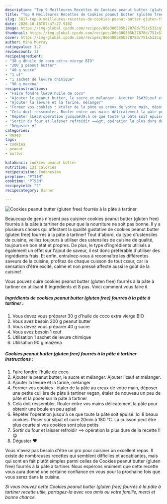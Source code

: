 ```yaml
---
description: "Top 9 Meilleures Recettes de Cookies peanut butter (gluten free) fourrés à la pâte à tartiner"
title: "Top 9 Meilleures Recettes de Cookies peanut butter (gluten free) fourrés à la pâte à tartiner"
slug: 5617-top-9-meilleures-recettes-de-cookies-peanut-butter-gluten-free-fourres-a-la-pate-a-tartiner
date: 2020-10-18T07:47:27.910Z
image: https://img-global.cpcdn.com/recipes/86e300385b27878d/751x532cq70/cookies-peanut-butter-gluten-free-fourres-a-la-pate-a-tartiner-photo-principale-de-la-recette.jpg
thumbnail: https://img-global.cpcdn.com/recipes/86e300385b27878d/751x532cq70/cookies-peanut-butter-gluten-free-fourres-a-la-pate-a-tartiner-photo-principale-de-la-recette.jpg
cover: https://img-global.cpcdn.com/recipes/86e300385b27878d/751x532cq70/cookies-peanut-butter-gluten-free-fourres-a-la-pate-a-tartiner-photo-principale-de-la-recette.jpg
author: Mina Murray
ratingvalue: 3.2
reviewcount: 11
recipeingredient:
- "30 g dhuile de coco extra vierge BIO"
- "200 g peanut butter"
- "40 g sucre"
- "1 uf"
- "1 sachet de levure chimique"
- "90 g mazena"
recipeinstructions:
- "Faire fondre l&#39;huile de coco"
- "Ajouter le peanut butter, le sucre et mélanger. Ajouter l&#39;œuf et mélanger."
- "Ajouter la levure et la farine, mélanger"
- "Former vos cookies : étaler de la pâte au creux de votre main, déposer une petite cuillère de pâte à tartiner vegan, étaler de nouveau un peu de pâte et la poser sur la pâte à tartiner"
- "Cela doit ressembler. Rouler entre vos mains délicatement la pâte pour obtenir une boule en peu aplati"
- "Répéter l&#39;opération jusqu&#39;à ce que toute la pâte soit épuisé. Ici 8 beaux cookies. Poser sur silpat et cuire 20min à 180 °C. La cuisson peut être plus courte si vos cookies sont plus petits."
- "Sortir du four et laisser refroidir ==&gt; opération la plus dure de la recette !! 😋"
- "Déguster ❤️"
categories:
- Resep
tags:
- cookies
- peanut
- butter

katakunci: cookies peanut butter 
nutrition: 131 calories
recipecuisine: Indonesian
preptime: "PT31M"
cooktime: "PT53M"
recipeyield: "2"
recipecategory: Dinner

---
```



![Cookies peanut butter (gluten free) fourrés à la pâte à tartiner](https://img-global.cpcdn.com/recipes/86e300385b27878d/751x532cq70/cookies-peanut-butter-gluten-free-fourres-a-la-pate-a-tartiner-photo-principale-de-la-recette.jpg)

Beaucoup de gens n'osent pas cuisiner cookies peanut butter (gluten free) fourrés à la pâte à tartiner de peur que la nourriture ne soit pas bonne. Il y a plusieurs choses qui affectent la qualité gustative de cookies peanut butter (gluten free) fourrés à la pâte à tartiner! Tout d'abord, du type d'ustensiles de cuisine, veillez toujours à utiliser des ustensiles de cuisine de qualité, toujours en bon état et propres. De plus, le type d'ingrédients utilisés a également un effet sur l'ajout de saveur, il est donc préférable d'utiliser des ingrédients frais. Et enfin, entraînez-vous à reconnaître les différentes saveurs de la cuisine, profitez de chaque cuisson de tout cœur, car la sensation d'être excité, calme et non pressé affecte aussi le goût de la cuisine!

<!--inarticleads1-->

Vous pouvez cuire cookies peanut butter (gluten free) fourrés à la pâte à tartiner en utilisant 6 Ingrédients et 8 pas. Voici comment vous faire il.

##### Ingrédients de cookies peanut butter (gluten free) fourrés à la pâte à tartiner :

1. Vous devez vous préparer 30 g d&#39;huile de coco extra vierge BIO
1. Vous avez besoin 200 g peanut butter
1. Vous devez vous préparer 40 g sucre
1. Vous avez besoin 1 œuf
1. Utilisation 1 sachet de levure chimique
1. Utilisation 90 g maïzena




<!--inarticleads2-->

##### Cookies peanut butter (gluten free) fourrés à la pâte à tartiner instructions :

1. Faire fondre l&#39;huile de coco
1. Ajouter le peanut butter, le sucre et mélanger. Ajouter l&#39;œuf et mélanger.
1. Ajouter la levure et la farine, mélanger
1. Former vos cookies : étaler de la pâte au creux de votre main, déposer une petite cuillère de pâte à tartiner vegan, étaler de nouveau un peu de pâte et la poser sur la pâte à tartiner
1. Cela doit ressembler. Rouler entre vos mains délicatement la pâte pour obtenir une boule en peu aplati
1. Répéter l&#39;opération jusqu&#39;à ce que toute la pâte soit épuisé. Ici 8 beaux cookies. Poser sur silpat et cuire 20min à 180 °C. La cuisson peut être plus courte si vos cookies sont plus petits.
1. Sortir du four et laisser refroidir ==&gt; opération la plus dure de la recette !! 😋
1. Déguster ❤️




<!--inarticleads1-->

<p>
Vous n'avez pas besoin d'être un pro pour cuisiner un excellent repas. Il existe de nombreuses recettes qui semblent difficiles et accablantes, mais qui sont en fait plutôt simples parmi celles de Cookies peanut butter (gluten free) fourrés à la pâte à tartiner. Nous espérons vraiment que cette recette vous aura donné une certaine confiance en vous pour la prochaine fois que vous serez dans la cuisine.
</p>

<p>
<i>Si vous trouvez cette Cookies peanut butter (gluten free) fourrés à la pâte à tartiner recette utile, partagez-la avec vos amis ou votre famille, merci et bonne chance.</i>
</p>

